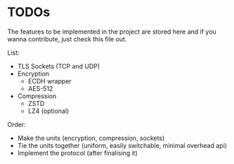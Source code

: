 # TODOs

The features to be implemented in the project are stored here and if you wanna contribute, just check this file out.

List:

- TLS Sockets (TCP and UDP)
- Encryption
  - ECDH wrapper
  - AES-512
- Compression
  - ZSTD
  - LZ4 (optional)

Order:

- Make the units (encryption, compression, sockets)
- Tie the units together (uniform, easily switchable, minimal overhead api)
- Implement the protocol (after finalising it)

